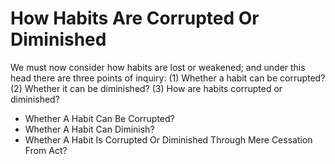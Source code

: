 # How Habits Are Corrupted Or Diminished

We must now consider how habits are lost or weakened; and under this head there are three points of inquiry:
(1) Whether a habit can be corrupted?
(2) Whether it can be diminished?
(3) How are habits corrupted or diminished?

* Whether A Habit Can Be Corrupted?
* Whether A Habit Can Diminish?
* Whether A Habit Is Corrupted Or Diminished Through Mere Cessation From Act?